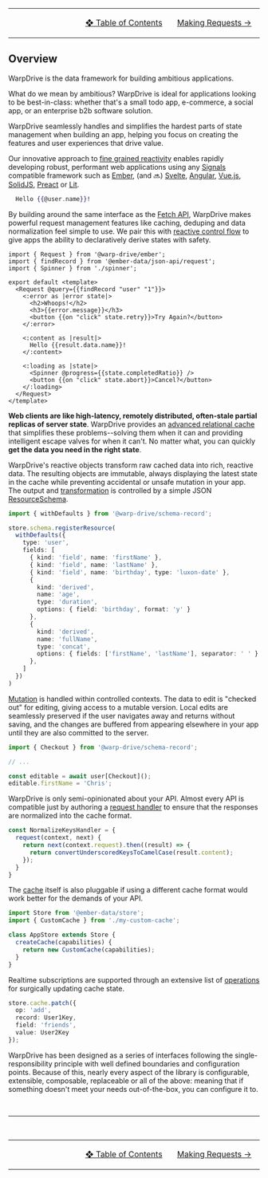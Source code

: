 <table>
  <tr>
    <td align="center" width="300"></td>
    <td align="center" width="300">
   
[❖ Table of Contents](./0-index.md)</td>
   <td align="center" width="300">

[Making Requests →](./3-requests.md)</td>
  </tr>
</table>

## Overview

WarpDrive is the data framework for building ambitious applications.

What do we mean by ambitious? WarpDrive is ideal for applications looking to be best-in-class: whether that's a small todo app, e-commerce, a social app, or an enterprise b2b software solution.

WarpDrive seamlessly handles and simplifies the hardest parts of state management when building an app, helping you focus on creating the features and user experiences that drive value.

Our innovative approach to [fine grained reactivity](https://dev.to/ryansolid/a-hands-on-introduction-to-fine-grained-reactivity-3ndf) enables rapidly developing robust, performant web applications using any [Signals](https://github.com/tc39/proposal-signals#readme) compatible framework such as [Ember](https://guides.emberjs.com/release/in-depth-topics/autotracking-in-depth/), (and 🔜) [Svelte](https://svelte.dev/docs/svelte/what-are-runes), [Angular](https://angular.dev/guide/signals), [Vue.js](https://vuejs.org/guide/extras/reactivity-in-depth.html), [SolidJS](https://www.solidjs.com/tutorial/introduction_signals),
[Preact](https://preactjs.com/guide/v10/signals/) or [Lit](https://lit.dev/docs/data/signals/).

```hbs
  Hello {{@user.name}}!
```

By building around the same interface as the [Fetch API](https://developer.mozilla.org/en-US/docs/Web/API/Fetch_API), WarpDrive makes powerful request management features like caching, deduping and data normalization feel simple to use. We pair this with [reactive control flow](./concepts/reactive-control-flow.md) to give apps the ability to declaratively derive states with safety.

```glimmer-ts
import { Request } from '@warp-drive/ember';
import { findRecord } from '@ember-data/json-api/request';
import { Spinner } from './spinner';

export default <template>
  <Request @query={{findRecord "user" "1"}}>
    <:error as |error state|>
      <h2>Whoops!</h2>
      <h3>{{error.message}}</h3>
      <button {{on "click" state.retry}}>Try Again?</button>
    </:error>

    <:content as |result|>
      Hello {{result.data.name}}!
    </:content>

    <:loading as |state|>
      <Spinner @progress={{state.completedRatio}} />
      <button {{on "click" state.abort}}>Cancel?</button>
    </:loading>
  </Request>
</template>
```

**Web clients are like high-latency, remotely distributed, often-stale partial replicas of server state**. WarpDrive provides an [advanced relational cache](./5-caching.md) that simplifies these problems--solving them when it can and providing intelligent escape valves for when it can't. No matter what, you can quickly **get the data you need in the right state**.

WarpDrive's reactive objects transform raw cached data into rich, reactive data. The resulting objects are immutable, always displaying the latest state in the cache while preventing accidental or unsafe mutation in your app. The output and [transformation](./concepts/transformation.md) is controlled by a simple JSON [ResourceSchema](./concepts/schemas.md).

```ts
import { withDefaults } from '@warp-drive/schema-record';

store.schema.registerResource(
  withDefaults({
    type: 'user',
    fields: [
      { kind: 'field', name: 'firstName' },
      { kind: 'field', name: 'lastName' },
      { kind: 'field', name: 'birthday', type: 'luxon-date' },
      {
        kind: 'derived',
        name: 'age',
        type: 'duration',
        options: { field: 'birthday', format: 'y' }
      },
      {
        kind: 'derived',
        name: 'fullName',
        type: 'concat',
        options: { fields: ['firstName', 'lastName'], separator: ' ' }
      },
    ]
  })
)
```

[Mutation](./concepts/mutations.md) is handled within controlled contexts. The data to edit is "checked out" for editing, giving access to a mutable version. Local edits are seamlessly preserved if the user navigates away and returns without saving, and the changes are buffered from appearing elsewhere in your app until they are also committed to the server.

```ts
import { Checkout } from '@warp-drive/schema-record';

// ...

const editable = await user[Checkout]();
editable.firstName = 'Chris';
```

WarpDrive is only semi-opinionated about your API. Almost every API is compatible just by authoring a [request handler](./concepts/handlers.md) to ensure that the responses are normalized into the cache format.

```ts
const NormalizeKeysHandler = {
  request(context, next) {
    return next(context.request).then((result) => {
      return convertUnderscoredKeysToCamelCase(result.content);
    });
  }
}
```

The [cache](https://github.com/emberjs/data/blob/main/packages/core-types/src/cache.ts) itself is also pluggable if using a different cache format would work better for the demands of your API.

```ts
import Store from '@ember-data/store';
import { CustomCache } from './my-custom-cache';

class AppStore extends Store {
  createCache(capabilities) {
    return new CustomCache(capabilities);
  }
}
```

Realtime subscriptions are supported through an extensive list of [operations](./concepts/operations.md) for surgically updating cache state.

```ts
store.cache.patch({
  op: 'add',
  record: User1Key,
  field: 'friends',
  value: User2Key
});
```

WarpDrive has been designed as a series of interfaces following the single-responsibility principle with well defined boundaries and configuration points. Because of this, nearly every aspect of the library is configurable, extensible, composable, replaceable or all of the above: meaning that if something doesn't meet your needs out-of-the-box, you can configure it to.

<br>

---

<br>

<table>
  <tr>
    <td align="center" width="300"></td>
    <td align="center" width="300">
   
[❖ Table of Contents](./0-index.md)</td>
   <td align="center" width="300">

[Making Requests →](./3-requests.md)</td>
  </tr>
</table>
